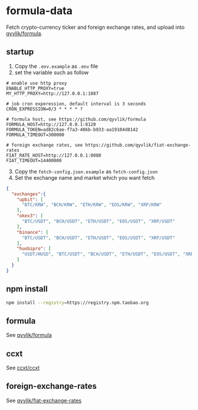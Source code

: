 # formula-data

Fetch crypto-currency ticker and foreign exchange rates,
and upload into [qyvlik/formula](https://github.com/qyvlik/formula).

## startup

1. Copy the `.env.example` as `.env` file
2. set the variable such as follow

```dotenv
# enable use http proxy
ENABLE_HTTP_PROXY=true
MY_HTTP_PROXY=http://127.0.0.1:1087

# job cron experession, default interval is 3 seconds 
CRON_EXPRESSION=0/3 * * * * ?

# formula host, see https://github.com/qyvlik/formula
FORMULA_HOST=http://127.0.0.1:8120
FORMULA_TOKEN=ad82c6ae-f7a3-486b-b933-aa19104d8142
FORMULA_TIMEOUT=300000

# foreign exchange rates, see https://github.com/qyvlik/fiat-exchange-rates
FIAT_RATE_HOST=http://127.0.0.1:8080
FIAT_TIMEOUT=14400000
```

3. Copy the `fetch-config.json.example` as `fetch-config.json`
4. Set the exchange name and market which you want fetch

```json
{
  "exchanges":{
    "upbit": [
      "BTC/KRW", "BCH/KRW", "ETH/KRW", "EOS/KRW", "XRP/KRW"
    ],
    "okex3": [
      "BTC/USDT", "BCH/USDT", "ETH/USDT", "EOS/USDT", "XRP/USDT"
    ],
    "binance": [
      "BTC/USDT", "BCH/USDT", "ETH/USDT", "EOS/USDT", "XRP/USDT"
    ],
    "huobipro": [
      "USDT/HUSD", "BTC/USDT", "BCH/USDT", "ETH/USDT", "EOS/USDT", "XRP/USDT"
    ]
  }
}
```

## npm install

```bash
npm install --registry=https://registry.npm.taobao.org
```

## formula

See [qyvlik/formula](https://github.com/qyvlik/formula)

## ccxt

See [ccxt/ccxt](https://github.com/ccxt/ccxt)

## foreign-exchange-rates

See [qyvlik/fiat-exchange-rates](https://github.com/qyvlik/fiat-exchange-rates)
